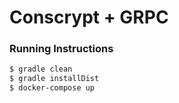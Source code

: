 # Conscrypt + GRPC

### Running Instructions

```sh
$ gradle clean
$ gradle installDist
$ docker-compose up
```